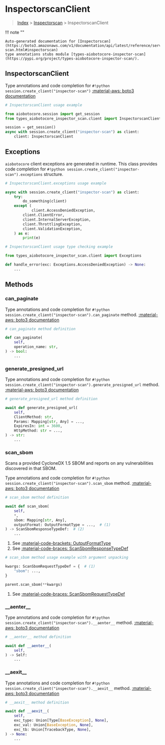 # InspectorscanClient

> [Index](../README.md) > [Inspectorscan](./README.md) > InspectorscanClient

!!! note ""

    Auto-generated documentation for [Inspectorscan](https://boto3.amazonaws.com/v1/documentation/api/latest/reference/services/inspector-scan.html#inspectorscan)
    type annotations stubs module [types-aiobotocore-inspector-scan](https://pypi.org/project/types-aiobotocore-inspector-scan/).

## InspectorscanClient

Type annotations and code completion for `#!python session.create_client("inspector-scan")`
[:material-aws: boto3 documentation](https://boto3.amazonaws.com/v1/documentation/api/latest/reference/services/inspector-scan.html#Inspectorscan.Client)

```python
# InspectorscanClient usage example

from aiobotocore.session import get_session
from types_aiobotocore_inspector_scan.client import InspectorscanClient

session = get_session()
async with session.create_client("inspector-scan") as client:
    client: InspectorscanClient
```

## Exceptions


`aiobotocore` client exceptions are generated in runtime.
This class provides code completion for `#!python session.create_client("inspector-scan").exceptions` structure.

```python
# InspectorscanClient.exceptions usage example

async with session.create_client("inspector-scan") as client:
    try:
        do_something(client)
    except (
            client.AccessDeniedException,
        client.ClientError,
        client.InternalServerException,
        client.ThrottlingException,
        client.ValidationException,
    ) as e:
        print(e)
```

```python
# InspectorscanClient usage type checking example

from types_aiobotocore_inspector_scan.client import Exceptions

def handle_error(exc: Exceptions.AccessDeniedException) -> None:
    ...
```


## Methods


### can\_paginate



Type annotations and code completion for `#!python session.create_client("inspector-scan").can_paginate` method.
[:material-aws: boto3 documentation](https://boto3.amazonaws.com/v1/documentation/api/latest/reference/services/inspector-scan/client/can_paginate.html)

```python
# can_paginate method definition

def can_paginate(
    self,
    operation_name: str,
) -> bool:
    ...
```


### generate\_presigned\_url



Type annotations and code completion for `#!python session.create_client("inspector-scan").generate_presigned_url` method.
[:material-aws: boto3 documentation](https://boto3.amazonaws.com/v1/documentation/api/latest/reference/services/inspector-scan/client/generate_presigned_url.html)

```python
# generate_presigned_url method definition

await def generate_presigned_url(
    self,
    ClientMethod: str,
    Params: Mapping[str, Any] = ...,
    ExpiresIn: int = 3600,
    HttpMethod: str = ...,
) -> str:
    ...
```


### scan\_sbom

Scans a provided CycloneDX 1.5 SBOM and reports on any vulnerabilities
discovered in that SBOM.

Type annotations and code completion for `#!python session.create_client("inspector-scan").scan_sbom` method.
[:material-aws: boto3 documentation](https://boto3.amazonaws.com/v1/documentation/api/latest/reference/services/inspector-scan/client/scan_sbom.html)

```python
# scan_sbom method definition

await def scan_sbom(
    self,
    *,
    sbom: Mapping[str, Any],
    outputFormat: OutputFormatType = ...,  # (1)
) -> ScanSbomResponseTypeDef:  # (2)
    ...
```

1. See [:material-code-brackets: OutputFormatType](./literals.md#outputformattype) 
2. See [:material-code-braces: ScanSbomResponseTypeDef](./type_defs.md#scansbomresponsetypedef) 


```python
# scan_sbom method usage example with argument unpacking

kwargs: ScanSbomRequestTypeDef = {  # (1)
    "sbom": ...,
}

parent.scan_sbom(**kwargs)
```

1. See [:material-code-braces: ScanSbomRequestTypeDef](./type_defs.md#scansbomrequesttypedef) 

### \_\_aenter\_\_



Type annotations and code completion for `#!python session.create_client("inspector-scan").__aenter__` method.
[:material-aws: boto3 documentation](https://boto3.amazonaws.com/v1/documentation/api/latest/reference/services/inspector-scan.html#Inspectorscan.Client)

```python
# __aenter__ method definition

await def __aenter__(
    self,
) -> Self:
    ...
```


### \_\_aexit\_\_



Type annotations and code completion for `#!python session.create_client("inspector-scan").__aexit__` method.
[:material-aws: boto3 documentation](https://boto3.amazonaws.com/v1/documentation/api/latest/reference/services/inspector-scan.html#Inspectorscan.Client)

```python
# __aexit__ method definition

await def __aexit__(
    self,
    exc_type: Union[Type[BaseException], None],
    exc_val: Union[BaseException, None],
    exc_tb: Union[TracebackType, None],
) -> None:
    ...
```





